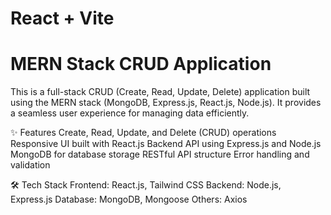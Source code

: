 # React + Vite

MERN Stack CRUD Application
==========================

This is a full-stack CRUD (Create, Read, Update, Delete) application built using the MERN stack (MongoDB, Express.js, React.js, Node.js). It provides a seamless user experience for managing data efficiently.

✨ Features
Create, Read, Update, and Delete (CRUD) operations
Responsive UI built with React.js
Backend API using Express.js and Node.js
MongoDB for database storage
RESTful API structure
Error handling and validation

🛠️ Tech Stack
Frontend: React.js, Tailwind CSS
Backend: Node.js, Express.js
Database: MongoDB, Mongoose
Others: Axios